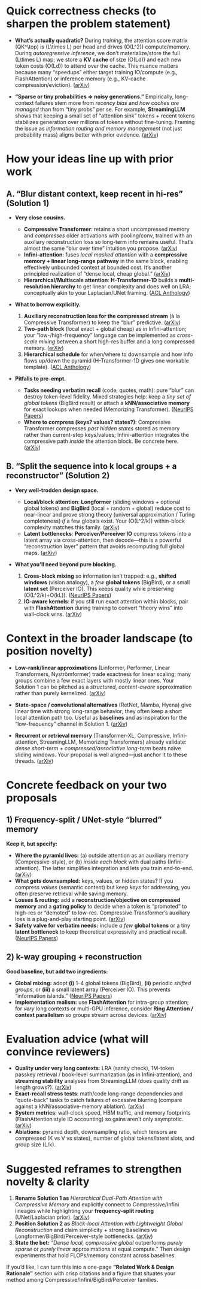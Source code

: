 # Quick correctness checks (to sharpen the problem statement)

* **What’s actually quadratic?** During *training*, the attention score matrix (QK^\top) is (L\times L) per head and drives (O(L^2)) compute/memory. During *autoregressive inference*, we don’t materialize/store the full (L\times L) map; we store a **KV cache** of size (O(Ld)) and each new token costs (O(Ld)) to attend over the cache. This nuance matters because many “speedups” either target training IO/compute (e.g., FlashAttention) or inference memory (e.g., KV-cache compression/eviction). ([arXiv][1])

* **“Sparse or tiny probabilities ⇒ noisy generations.”** Empirically, long-context failures stem more from *recency bias* and *how caches are managed* than from “tiny probs” per se. For example, **StreamingLLM** shows that keeping a small set of “attention sink” tokens + recent tokens stabilizes generation over millions of tokens without fine-tuning. Framing the issue as *information routing and memory management* (not just probability mass) aligns better with prior evidence. ([arXiv][2])

# How your ideas line up with prior work

## A. “Blur distant context, keep recent in hi-res” (Solution 1)

* **Very close cousins.**

  * **Compressive Transformer**: retains a short uncompressed memory and *compresses* older activations with pooling/conv, trained with an auxiliary reconstruction loss so long-term info remains useful. That’s almost the same “blur over time” intuition you propose. ([arXiv][3])
  * **Infini-attention**: fuses *local masked attention* with a **compressive memory + linear long-range pathway** in the same block, enabling effectively unbounded context at bounded cost. It’s another principled realization of “dense local, cheap global.” ([arXiv][4])
  * **Hierarchical/Multiscale attention**: **H-Transformer-1D** builds a **multi-resolution hierarchy** to get linear complexity and does well on LRA; conceptually akin to your Laplacian/UNet framing. ([ACL Anthology][5])

* **What to borrow explicitly.**

  1. **Auxiliary reconstruction loss for the compressed stream** (à la Compressive Transformer) to keep the “blur” predictive. ([arXiv][3])
  2. **Two-path block** (local exact + global cheap) as in Infini-attention; your “low-/high-frequency” language can be implemented as *cross-scale mixing* between a short high-res buffer and a long compressed memory. ([arXiv][4])
  3. **Hierarchical schedule** for when/where to downsample and how info flows up/down the pyramid (H-Transformer-1D gives one workable template). ([ACL Anthology][5])

* **Pitfalls to pre-empt.**

  * **Tasks needing verbatim recall** (code, quotes, math): pure “blur” can destroy token-level fidelity. Mixed strategies help: keep a *tiny set of global tokens* (BigBird result) or attach a **kNN/associative memory** for exact lookups when needed (Memorizing Transformer). ([NeurIPS Papers][6])
  * **Where to compress (keys? values? states?)**: Compressive Transformer compresses *past hidden states* stored as memory rather than current-step keys/values; Infini-attention integrates the compressive path *inside* the attention block. Be concrete here. ([arXiv][3])

## B. “Split the sequence into k local groups + a reconstructor” (Solution 2)

* **Very well-trodden design space.**

  * **Local/block attention**: **Longformer** (sliding windows + optional global tokens) and **BigBird** (local + random + global) reduce cost to near-linear and prove strong theory (universal approximation / Turing completeness) *if* a few globals exist. Your (O(L^2/k)) within-block complexity matches this family. ([arXiv][7])
  * **Latent bottlenecks**: **Perceiver/Perceiver IO** compress tokens into a latent array via cross-attention, then decode—this is a powerful “reconstruction layer” pattern that avoids recomputing full global maps. ([arXiv][8])

* **What you’ll need beyond pure blocking.**

  1. **Cross-block mixing** so information isn’t trapped: e.g., **shifted windows** (vision analogy), a *few* **global tokens** (BigBird), or a small **latent set** (Perceiver IO). This keeps quality while preserving (O(L^2/k)+O(kL)). ([NeurIPS Papers][6])
  2. **IO-aware kernels**: if you still run exact attention within blocks, pair with **FlashAttention** during training to convert “theory wins” into wall-clock wins. ([arXiv][1])

# Context in the broader landscape (to position novelty)

* **Low-rank/linear approximations** (Linformer, Performer, Linear Transformers, Nyströmformer) trade exactness for linear scaling; many groups combine a few exact layers with mostly linear ones. Your Solution 1 can be pitched as a *structured, content-aware* approximation rather than purely kernelized. ([arXiv][9])

* **State-space / convolutional alternatives** (RetNet, Mamba, Hyena) give linear time with strong long-range behavior; they often keep a short local attention path too. Useful as **baselines** and as inspiration for the “low-frequency” channel in Solution 1. ([arXiv][10])

* **Recurrent or retrieval memory** (Transformer-XL, Compressive, Infini-attention, StreamingLLM, Memorizing Transformers) already validate: *dense short-term + compressed/associative long-term* beats naïve sliding windows. Your proposal is well aligned—just anchor it to these threads. ([arXiv][11])

# Concrete feedback on your two proposals

## 1) Frequency-split / UNet-style “blurred” memory

**Keep it, but specify:**

* **Where the pyramid lives:** (a) outside attention as an auxiliary memory (Compressive-style), or (b) *inside each block* with dual paths (Infini-attention). The latter simplifies integration and lets you train end-to-end. ([arXiv][3])
* **What gets downsampled:** keys, values, or hidden states? If you compress *values* (semantic content) but keep *keys* for addressing, you often preserve retrieval while saving memory.
* **Losses & routing:** add a **reconstruction/objective on compressed memory** and a **gating policy** to decide when a token is “promoted” to high-res or “demoted” to low-res. Compressive Transformer’s auxiliary loss is a plug-and-play starting point. ([arXiv][3])
* **Safety valve for verbatim needs:** include *a few* **global tokens** or a tiny **latent bottleneck** to keep theoretical expressivity and practical recall. ([NeurIPS Papers][6])

## 2) k-way grouping + reconstruction

**Good baseline, but add two ingredients:**

* **Global mixing:** adopt **(i)** 1–4 global tokens (BigBird), **(ii)** periodic *shifted groups*, or **(iii)** a small latent array (Perceiver IO). This prevents “information islands.” ([NeurIPS Papers][6])
* **Implementation realism:** use **FlashAttention** for intra-group attention; for *very* long contexts or multi-GPU inference, consider **Ring Attention / context parallelism** so groups stream across devices. ([arXiv][1])

# Evaluation advice (what will convince reviewers)

* **Quality under very long contexts**: LRA (sanity check), 1M-token passkey retrieval / book-level summarization (as in Infini-attention), and **streaming stability** analyses from StreamingLLM (does quality drift as length grows?). ([arXiv][4])
* **Exact-recall stress tests**: math/code long-range dependencies and “quote-back” tasks to catch failures of excessive blurring (compare against a kNN/associative-memory ablation). ([arXiv][12])
* **System metrics**: wall-clock speed, HBM traffic, and memory footprints (FlashAttention style IO accounting) so gains aren’t only asymptotic. ([arXiv][1])
* **Ablations**: pyramid depth, downsampling ratio, which tensors are compressed (K vs V vs states), number of global tokens/latent slots, and group size (L/k).

# Suggested reframes to strengthen novelty & clarity

1. **Rename Solution 1 as** *Hierarchical Dual-Path Attention with Compressive Memory* and explicitly connect to Compressive/Infini lineages while highlighting your **frequency-split routing** (UNet/Laplacian prior). ([arXiv][3])
2. **Position Solution 2 as** *Block-local Attention with Lightweight Global Reconstruction* and claim simplicity + strong baselines vs Longformer/BigBird/Perceiver-style bottlenecks. ([arXiv][7])
3. **State the bet:** *“Dense local, compressive global* outperforms *purely sparse* or *purely linear* approximations at equal compute.” Then design experiments that hold FLOPs/memory constant across baselines.

If you’d like, I can turn this into a one-page **“Related Work & Design Rationale”** section with crisp citations and a figure that situates your method among Compressive/Infini/BigBird/Perceiver families.

[1]: https://arxiv.org/abs/1911.05507?utm_source=chatgpt.com "Compressive Transformers for Long-Range Sequence ..."
[2]: https://arxiv.org/abs/2404.07143?utm_source=chatgpt.com "Efficient Infinite Context Transformers with Infini-attention"
[3]: https://arxiv.org/abs/2312.00752?utm_source=chatgpt.com "Mamba: Linear-Time Sequence Modeling with Selective State Spaces"
[4]: https://arxiv.org/abs/2309.17453?utm_source=chatgpt.com "Efficient Streaming Language Models with Attention Sinks"
[5]: https://arxiv.org/abs/2205.14135?utm_source=chatgpt.com "Fast and Memory-Efficient Exact Attention with IO-Awareness"
[6]: https://arxiv.org/abs/2307.08621?utm_source=chatgpt.com "A Successor to Transformer for Large Language Models"
[7]: https://arxiv.org/pdf/2203.08913?utm_source=chatgpt.com "Memorizing Transformer"
[8]: https://openreview.net/forum?id=WsRHpHH4s0&utm_source=chatgpt.com "RingAttention with Blockwise Transformers for Near-Infinite ..."
[9]: https://arxiv.org/abs/2004.05150?utm_source=chatgpt.com "[2004.05150] Longformer: The Long-Document Transformer"
[10]: https://arxiv.org/abs/2307.08691?utm_source=chatgpt.com "FlashAttention-2: Faster Attention with Better Parallelism ..."
[11]: https://aclanthology.org/P19-1285/?utm_source=chatgpt.com "Transformer-XL: Attentive Language Models beyond a ..."
[12]: https://arxiv.org/abs/2007.14062?utm_source=chatgpt.com "[2007.14062] Big Bird: Transformers for Longer Sequences"
[13]: https://arxiv.org/html/2411.01783v2?utm_source=chatgpt.com "Context Parallelism for Scalable Million-Token Inference"
[14]: https://huggingface.co/blog/infini-attention?utm_source=chatgpt.com "A failed experiment: Infini-Attention, and why we should ..."
